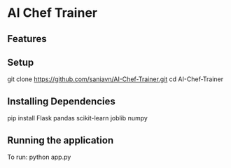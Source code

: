 # AI Chef Trainer 
<p align="justify"> </p>

## Features 

## Setup

git clone https://github.com/saniavn/AI-Chef-Trainer.git
cd AI-Chef-Trainer

## Installing Dependencies
pip install Flask pandas scikit-learn joblib numpy

## Running the application
To run: python app.py

